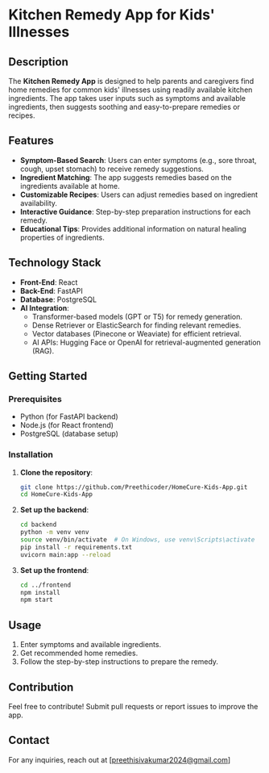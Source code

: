 # Kitchen Remedy App for Kids' Illnesses

## Description
The **Kitchen Remedy App** is designed to help parents and caregivers find home remedies for common kids' illnesses using readily available kitchen ingredients. The app takes user inputs such as symptoms and available ingredients, then suggests soothing and easy-to-prepare remedies or recipes.

## Features
- **Symptom-Based Search**: Users can enter symptoms (e.g., sore throat, cough, upset stomach) to receive remedy suggestions.
- **Ingredient Matching**: The app suggests remedies based on the ingredients available at home.
- **Customizable Recipes**: Users can adjust remedies based on ingredient availability.
- **Interactive Guidance**: Step-by-step preparation instructions for each remedy.
- **Educational Tips**: Provides additional information on natural healing properties of ingredients.

## Technology Stack
- **Front-End**: React
- **Back-End**: FastAPI
- **Database**: PostgreSQL
- **AI Integration**:
  - Transformer-based models (GPT or T5) for remedy generation.
  - Dense Retriever or ElasticSearch for finding relevant remedies.
  - Vector databases (Pinecone or Weaviate) for efficient retrieval.
  - AI APIs: Hugging Face or OpenAI for retrieval-augmented generation (RAG).

## Getting Started
### Prerequisites
- Python (for FastAPI backend)
- Node.js (for React frontend)
- PostgreSQL (database setup)

### Installation
1. **Clone the repository**:
   ```bash
   git clone https://github.com/Preethicoder/HomeCure-Kids-App.git
   cd HomeCure-Kids-App
   ```
2. **Set up the backend**:
   ```bash
   cd backend
   python -m venv venv
   source venv/bin/activate  # On Windows, use venv\Scripts\activate
   pip install -r requirements.txt
   uvicorn main:app --reload
   ```
3. **Set up the frontend**:
   ```bash
   cd ../frontend
   npm install
   npm start
   ```

## Usage
1. Enter symptoms and available ingredients.
2. Get recommended home remedies.
3. Follow the step-by-step instructions to prepare the remedy.

## Contribution
Feel free to contribute! Submit pull requests or report issues to improve the app.

## Contact
For any inquiries, reach out at [preethisivakumar2024@gmail.com]

